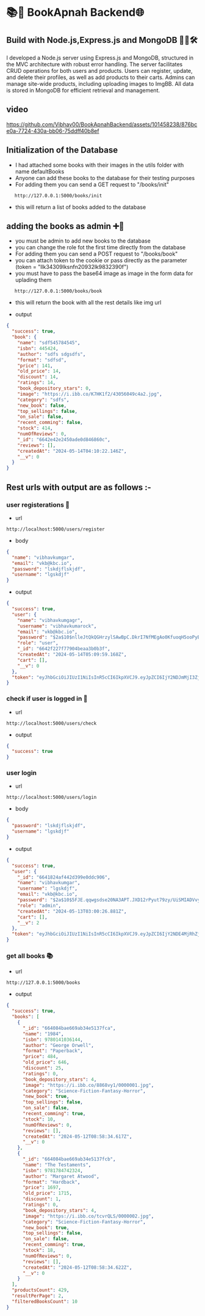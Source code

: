 # 📚📕 BookApnah Backend🌐

## Build with Node.js,Express.js and MongoDB 🚀🌐🛠️

I developed a Node.js server using Express.js and MongoDB, structured in the MVC architecture with robust error handling. The server facilitates CRUD operations for both users and products. Users can register, update, and delete their profiles, as well as add products to their carts. Admins can manage site-wide products, including uploading images to ImgBB. All data is stored in MongoDB for efficient retrieval and management.

## video



https://github.com/Vibhav00/BookApnahBackend/assets/101458238/876bce0a-7724-430a-bb06-75ddff40b8ef




## Initialization of the Database

- I had attached some books with their images in the utils folder with name defaultBooks
- Anyone can add these books to the database for their testing purposes
- For adding them you can send a GET request to "/books/init"

```
   http://127.0.0.1:5000/books/init

```

- this will return a list of books added to the database

## adding the books as admin ➕🍁

- you must be admin to add new books to the database
- you can change the role fot the first time directly from the database
- For adding them you can send a POST request to "/books/book"
- you can attach token to the cookie or pass directly as the parameter (token = "llk34309lksnfn20932lk9832390f")
- you must have to pass the base64 image as image in the form data for uplading them

```
   http://127.0.0.1:5000/books/book

```

- this will return the book with all the rest details like img url

- output

```json
{
  "success": true,
  "book": {
    "name": "sdf545784545",
    "isbn": 445424,
    "author": "sdfs sdgsdfs",
    "format": "sdfsd",
    "price": 141,
    "old_price": 14,
    "discount": 14,
    "ratings": 14,
    "book_depository_stars": 0,
    "image": "https://i.ibb.co/K7HK1f2/43056049c4a2.jpg",
    "category": "sdfs",
    "new_book": false,
    "top_sellings": false,
    "on_sale": false,
    "recent_comming": false,
    "stock": 414,
    "numOfReviews": 0,
    "_id": "6642e42e2450ade0d846860c",
    "reviews": [],
    "createdAt": "2024-05-14T04:10:22.146Z",
    "__v": 0
  }
}
```

## Rest urls with output are as follows :-

### user registerations 🧾

- url

```
http://localhost:5000/users/register

```

- body

```json
{
  "name": "vibhavkumgar",
  "email": "vkb@kbc.io",
  "password": "lskdjflskjdf",
  "username": "lgskdjf"
}
```

- output

```json
{
  "success": true,
  "user": {
    "name": "vibhavkumgagr",
    "username": "vibhavkumarock",
    "email": "vkb@kbc.io",
    "password": "$2a$10$nlleJtQkQGHrzylSAwBpC.DkrI7NfMEgAo0KfuoqH5ooPyBRpNfKK",
    "role": "user",
    "_id": "6642f227f77904beaa3b0b3f",
    "createdAt": "2024-05-14T05:09:59.168Z",
    "cart": [],
    "__v": 0
  },
  "token": "eyJhbGciOiJIUzI1NiIsInR5cCI6IkpXVCJ9.eyJpZCI6IjY2NDJmMjI3Zjc3OTA0YmVhYTNiMGIzZiIsImlhdCI6MTcxNTY2MzM5OSwiZXhwIjoxNzE1OTIyNTk5fQ.S0DeosslNixRdLRytZRdYfJtaziTG3dNmLqo06eBdEc"
}
```

### check if user is logged in 🚪

- url

```
http://localhost:5000/users/check

```

- output

```json
{
  "success": true
}
```

### user login

- url

```
http://localhost:5000/users/login

```

- body

```json
{
  "password": "lskdjflskjdf",
  "username": "lgskdjf"
}
```

- output

```json
{
  "success": true,
  "user": {
    "_id": "6641824af442d399e0ddc906",
    "name": "vibhavkumgar",
    "username": "lgskdjf",
    "email": "vkb@kbc.io",
    "password": "$2a$10$5FJE.qqwgsdse20NA3APT.JXD12rPyut79zy/UiSMIADVvyNA3RMu",
    "role": "admin",
    "createdAt": "2024-05-13T03:00:26.881Z",
    "cart": [],
    "__v": 2
  },
  "token": "eyJhbGciOiJIUzI1NiIsInR5cCI6IkpXVCJ9.eyJpZCI6IjY2NDE4MjRhZjQ0MmQzOTllMGRkYzkwNiIsImlhdCI6MTcxNTY2MzYxNSwiZXhwIjoxNzE1OTIyODE1fQ.Z8obo8_Ibd2aJ8cvAcX8q1BSf7jAt5FQ6RvyUa4iNRg"
}
```

### get all books 📚

- url

```
http://127.0.0.1:5000/books

```

- output

```json
{
  "success": true,
  "books": [
    {
      "_id": "664084bae669ab34e5137fca",
      "name": "1984",
      "isbn": 9780141036144,
      "author": "George Orwell",
      "format": "Paperback",
      "price": 484,
      "old_price": 646,
      "discount": 25,
      "ratings": 0,
      "book_depository_stars": 4,
      "image": "https://i.ibb.co/8868vy1/0000001.jpg",
      "category": "Science-Fiction-Fantasy-Horror",
      "new_book": true,
      "top_sellings": false,
      "on_sale": false,
      "recent_comming": true,
      "stock": 10,
      "numOfReviews": 0,
      "reviews": [],
      "createdAt": "2024-05-12T08:58:34.617Z",
      "__v": 0
    },
    {
      "_id": "664084bae669ab34e5137fcb",
      "name": "The Testaments",
      "isbn": 9781784742324,
      "author": "Margaret Atwood",
      "format": "Hardback",
      "price": 1697,
      "old_price": 1715,
      "discount": 1,
      "ratings": 0,
      "book_depository_stars": 4,
      "image": "https://i.ibb.co/tcvrQLS/0000002.jpg",
      "category": "Science-Fiction-Fantasy-Horror",
      "new_book": true,
      "top_sellings": false,
      "on_sale": false,
      "recent_comming": true,
      "stock": 18,
      "numOfReviews": 0,
      "reviews": [],
      "createdAt": "2024-05-12T08:58:34.622Z",
      "__v": 0
    }
  ],
  "productsCount": 429,
  "resultPerPage": 2,
  "filteredBooksCount": 10
}
```
